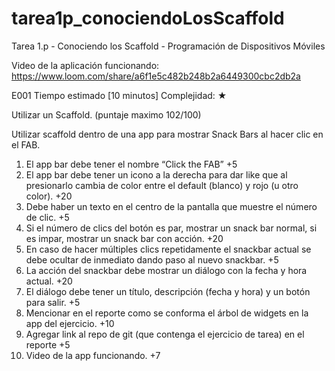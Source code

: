 # tarea1p_conociendoLosScaffold
 Tarea 1.p - Conociendo los Scaffold - Programación de Dispositivos Móviles
 
 Video de la aplicación funcionando: https://www.loom.com/share/a6f1e5c482b248b2a6449300cbc2db2a

E001
Tiempo estimado [10 minutos]
Complejidad: ★

Utilizar un Scaffold. (puntaje maximo 102/100)

Utilizar scaffold dentro de una app para mostrar Snack Bars al hacer clic en el FAB.

1. El app bar debe tener el nombre “Click the FAB” +5
2. El app bar debe tener un icono a la derecha para dar like que al presionarlo cambia de color entre el default (blanco) y rojo (u otro color). +20
3. Debe haber un texto en el centro de la pantalla que muestre el número de clic. +5
4. Si el número de clics del botón es par, mostrar un snack bar normal, si es impar, mostrar un snack bar con acción. +20
5. En caso de hacer múltiples clics repetidamente el snackbar actual se debe ocultar de inmediato dando paso al nuevo snackbar. +5
6. La acción del snackbar debe mostrar un diálogo con la fecha y hora actual. +20
7. El diálogo debe tener un título, descripción (fecha y hora) y un botón para salir. +5
8. Mencionar en el reporte como se conforma el árbol de widgets en la app del ejercicio. +10
9. Agregar link al repo de git (que contenga el ejercicio de tarea) en el reporte +5
10. Video de la app funcionando. +7
